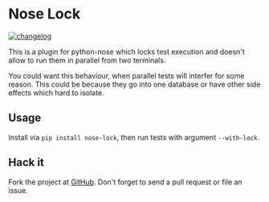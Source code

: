 Nose Lock
=========

[![changelog](http://allmychanges.com/p/python/nose-lock/badge/)](http://allmychanges.com/p/python/nose-lock/?utm_source=badge)

This is a plugin for python-nose which locks test execution
and doesn't allow to run them in parallel from two terminals. 

You could want this behaviour, when parallel tests will
interfer for some reason. This could be because they
go into one database or have other side effects which
hard to isolate.

Usage
-----

Install via `pip install nose-lock`, then run tests
with argument `--with-lock`.


Hack it
-------

Fork the project at [GitHub](https://github.com/svetlyak40wt/nose-lock). Don't forget
to send a pull request or file an issue.
